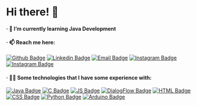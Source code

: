 <h1 align="left">Hi there! 👋</h1>

<h4 align="left">· 🌱 I’m currently learning Java Development</h4>
<h4 align="left">· 📫 Reach me here:</h4>

[![Github Badge](https://img.shields.io/badge/GitHub-100000?style=for-the-badge&logo=github&logoColor=white&link=https://github.com/crespo)](https://github.com/crespo)
[![Linkedin Badge](https://img.shields.io/badge/LinkedIn-0077B5?style=for-the-badge&logo=linkedin&logoColor=white&link=https://www.linkedin.com/in/raul-crespo/)](https://www.linkedin.com/in/raul-crespo/)
[![Email Badge](https://img.shields.io/badge/Email-7F0C9C?style=for-the-badge&logo=gmail&logoColor=white&link=mailto:raul@raulcrespo.tech)](mailto:raul@raulcrespo.tech)
[![Instagram Badge](https://img.shields.io/badge/Instagram-E4405F?style=for-the-badge&logo=instagram&logoColor=white&link=https://instagram.com/raullcrespo/)](https://instagram.com/raullcrespo/)
[![Instagram Badge](https://img.shields.io/badge/Stack_Overflow-FE7A16?style=for-the-badge&logo=stack-overflow&logoColor=white&link=https://stackoverflow.com/users/17040737/raul-crespo)](https://stackoverflow.com/users/17040737/raul-crespo)
  
<h4 align="left">· 👨‍💻 Some technologies that I have some experience with: </h4>

[![Java Badge](https://img.shields.io/badge/Java-ED8B00?style=for-the-badge&logo=java&logoColor=white&link=https://github.com/LaysSantos00/Libersoft)](https://github.com/LaysSantos00/Libersoft)
[![C Badge](https://img.shields.io/badge/C-00599C?style=for-the-badge&logo=c&logoColor=white&link=https://snipsave.com/user/crespo/snippet/z814n424l8m6QyKmxr/)](https://snipsave.com/user/crespo/snippet/z814n424l8m6QyKmxr/)
[![JS Badge](https://img.shields.io/badge/JavaScript-323330?style=for-the-badge&logo=javascript&logoColor=F7DF1E&link=https://github.com/crespo/veve-chatbot)](https://github.com/crespo/veve-chatbot)
[![DialogFlow Badge](https://img.shields.io/badge/dialogflow-FF9800?style=for-the-badge&logo=dialogflow&logoColor=white&link=https://github.com/crespo/veve-chatbot)](https://github.com/crespo/veve-chatbot)
[![HTML Badge](https://img.shields.io/badge/HTML5-E34F26?style=for-the-badge&logo=html5&logoColor=white&link=https://github.com/crespo/personalSite)](https://github.com/crespo/personalSite)
[![CSS Badge](https://img.shields.io/badge/CSS3-1572B6?style=for-the-badge&logo=css3&logoColor=white&link=https://github.com/crespo/personalSite)](https://github.com/crespo/personalSite)
[![Python Badge](https://img.shields.io/badge/Python-3776AB?style=for-the-badge&logo=python&logoColor=white&link=https://snipsave.com/user/crespo/snippet/lMsA77DqmbXEQ3VTZT/)](https://snipsave.com/user/crespo/snippet/lMsA77DqmbXEQ3VTZT/)
[![Arduino Badge](https://img.shields.io/badge/Arduino-00979D?style=for-the-badge&logo=Arduino&logoColor=white&link=https://snipsave.com/user/crespo/snippet/TiL1YzC2oTQpWUCQsl/)](https://snipsave.com/user/crespo/snippet/TiL1YzC2oTQpWUCQsl/)
